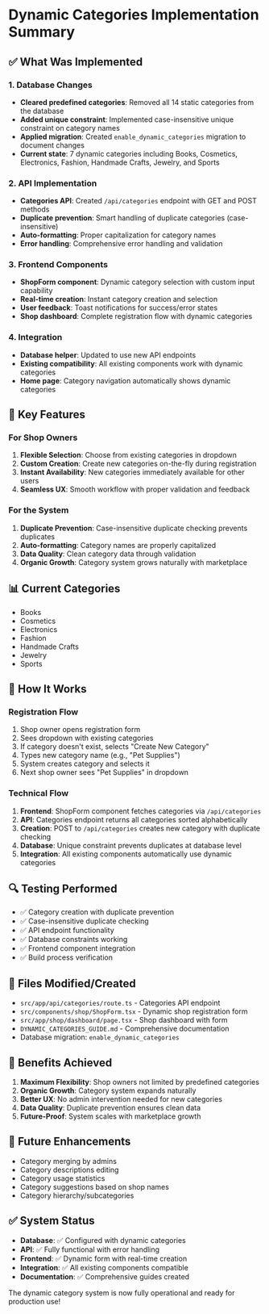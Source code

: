 # Dynamic Categories Implementation Summary

## ✅ What Was Implemented

### 1. Database Changes

- **Cleared predefined categories**: Removed all 14 static categories from the database
- **Added unique constraint**: Implemented case-insensitive unique constraint on category names
- **Applied migration**: Created `enable_dynamic_categories` migration to document changes
- **Current state**: 7 dynamic categories including Books, Cosmetics, Electronics, Fashion, Handmade Crafts, Jewelry, and Sports

### 2. API Implementation

- **Categories API**: Created `/api/categories` endpoint with GET and POST methods
- **Duplicate prevention**: Smart handling of duplicate categories (case-insensitive)
- **Auto-formatting**: Proper capitalization for category names
- **Error handling**: Comprehensive error handling and validation

### 3. Frontend Components

- **ShopForm component**: Dynamic category selection with custom input capability
- **Real-time creation**: Instant category creation and selection
- **User feedback**: Toast notifications for success/error states
- **Shop dashboard**: Complete registration flow with dynamic categories

### 4. Integration

- **Database helper**: Updated to use new API endpoints
- **Existing compatibility**: All existing components work with dynamic categories
- **Home page**: Category navigation automatically shows dynamic categories

## 🔧 Key Features

### For Shop Owners

1. **Flexible Selection**: Choose from existing categories in dropdown
2. **Custom Creation**: Create new categories on-the-fly during registration
3. **Instant Availability**: New categories immediately available for other users
4. **Seamless UX**: Smooth workflow with proper validation and feedback

### For the System

1. **Duplicate Prevention**: Case-insensitive duplicate checking prevents duplicates
2. **Auto-formatting**: Category names are properly capitalized
3. **Data Quality**: Clean category data through validation
4. **Organic Growth**: Category system grows naturally with marketplace

## 📊 Current Categories

- Books
- Cosmetics
- Electronics
- Fashion
- Handmade Crafts
- Jewelry
- Sports

## 🚀 How It Works

### Registration Flow

1. Shop owner opens registration form
2. Sees dropdown with existing categories
3. If category doesn't exist, selects "Create New Category"
4. Types new category name (e.g., "Pet Supplies")
5. System creates category and selects it
6. Next shop owner sees "Pet Supplies" in dropdown

### Technical Flow

1. **Frontend**: ShopForm component fetches categories via `/api/categories`
2. **API**: Categories endpoint returns all categories sorted alphabetically
3. **Creation**: POST to `/api/categories` creates new category with duplicate checking
4. **Database**: Unique constraint prevents duplicates at database level
5. **Integration**: All existing components automatically use dynamic categories

## 🔍 Testing Performed

- ✅ Category creation with duplicate prevention
- ✅ Case-insensitive duplicate checking
- ✅ API endpoint functionality
- ✅ Database constraints working
- ✅ Frontend component integration
- ✅ Build process verification

## 📁 Files Modified/Created

- `src/app/api/categories/route.ts` - Categories API endpoint
- `src/components/shop/ShopForm.tsx` - Dynamic shop registration form
- `src/app/shop/dashboard/page.tsx` - Shop dashboard with form
- `DYNAMIC_CATEGORIES_GUIDE.md` - Comprehensive documentation
- Database migration: `enable_dynamic_categories`

## 🎯 Benefits Achieved

1. **Maximum Flexibility**: Shop owners not limited by predefined categories
2. **Organic Growth**: Category system expands naturally
3. **Better UX**: No admin intervention needed for new categories
4. **Data Quality**: Duplicate prevention ensures clean data
5. **Future-Proof**: System scales with marketplace growth

## 🔮 Future Enhancements

- Category merging by admins
- Category descriptions editing
- Category usage statistics
- Category suggestions based on shop names
- Category hierarchy/subcategories

## ✅ System Status

- **Database**: ✅ Configured with dynamic categories
- **API**: ✅ Fully functional with error handling
- **Frontend**: ✅ Dynamic form with real-time creation
- **Integration**: ✅ All existing components compatible
- **Documentation**: ✅ Comprehensive guides created

The dynamic category system is now fully operational and ready for production use!
